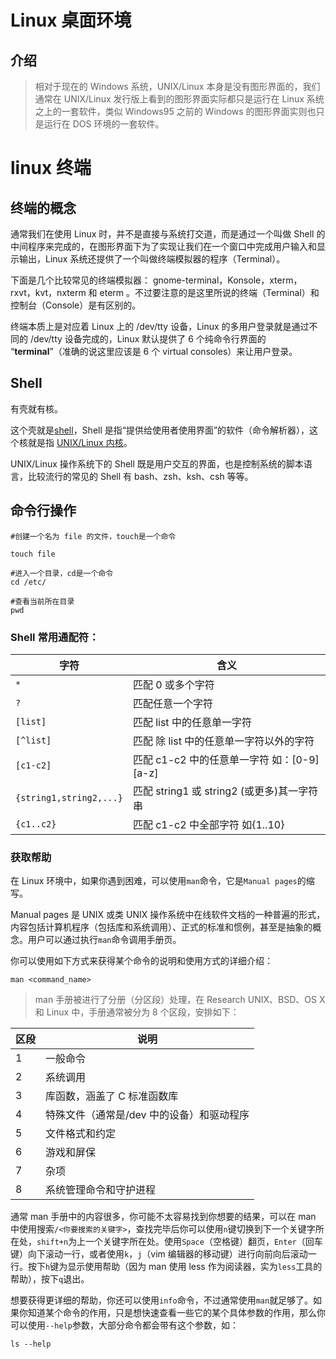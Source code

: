 # Linux 桌面环境

## 介绍

>相对于现在的 Windows 系统，UNIX/Linux 本身是没有图形界面的，我们通常在 UNIX/Linux 发行版上看到的图形界面实际都只是运行在 Linux 系统之上的一套软件，类似 Windows95 之前的 Windows 的图形界面实则也只是运行在 DOS 环境的一套软件。   

# linux 终端

## 终端的概念

通常我们在使用 Linux 时，并不是直接与系统打交道，而是通过一个叫做 Shell 的中间程序来完成的，在图形界面下为了实现让我们在一个窗口中完成用户输入和显示输出，Linux 系统还提供了一个叫做终端模拟器的程序（Terminal）。 

下面是几个比较常见的终端模拟器： gnome-terminal，Konsole，xterm，rxvt，kvt，nxterm 和 eterm 。不过要注意的是这里所说的终端（Terminal）和控制台（Console）是有区别的。

终端本质上是对应着 Linux 上的 /dev/tty 设备，Linux 的多用户登录就是通过不同的 /dev/tty 设备完成的，Linux 默认提供了 6 个纯命令行界面的 “**terminal**”（准确的说这里应该是 6 个 virtual consoles）来让用户登录。

## Shell
有壳就有核。

这个壳就是<ins>shell</ins>，Shell 是指“提供给使用者使用界面”的软件（命令解析器），这个核就是指 <ins>UNIX/Linux 内核</ins>。

UNIX/Linux 操作系统下的 Shell 既是用户交互的界面，也是控制系统的脚本语言，比较流行的常见的 Shell 有 bash、zsh、ksh、csh 等等。

## 命令行操作
```shell
#创建一个名为 file 的文件，touch是一个命令 

touch file 

#进入一个目录，cd是一个命令 
cd /etc/ 

#查看当前所在目录 
pwd
```


### Shell 常用通配符：

<table>
<thead>
<tr>
<th>字符</th>
<th>含义</th>
</tr>
</thead>
<tbody><tr>
<td><code>*</code></td>
<td>匹配 0 或多个字符</td>
</tr>
<tr>
<td><code>?</code></td>
<td>匹配任意一个字符</td>
</tr>
<tr>
<td><code>[list]</code></td>
<td>匹配 list 中的任意单一字符</td>
</tr>
<tr>
<td><code>[^list]</code></td>
<td>匹配 除 list 中的任意单一字符以外的字符</td>
</tr>
<tr>
<td><code>[c1-c2]</code></td>
<td>匹配 c1-c2 中的任意单一字符 如：[0-9][a-z]</td>
</tr>
<tr>
<td><code>{string1,string2,...}</code></td>
<td>匹配 string1 或 string2 (或更多)其一字符串</td>
</tr>
<tr>
<td><code>{c1..c2}</code></td>
<td>匹配 c1-c2 中全部字符 如{1..10}</td>
</tr>
</tbody></table>

### 获取帮助
在 Linux 环境中，如果你遇到困难，可以使用`man`命令，它是`Manual pages`的缩写。

Manual pages 是 UNIX 或类 UNIX 操作系统中在线软件文档的一种普遍的形式， 内容包括计算机程序（包括库和系统调用）、正式的标准和惯例，甚至是抽象的概念。用户可以通过执行`man`命令调用手册页。

你可以使用如下方式来获得某个命令的说明和使用方式的详细介绍：

```shell
man <command_name>
```

> man 手册被进行了分册（分区段）处理，在 Research UNIX、BSD、OS X 和 Linux 中，手册通常被分为 8 个区段，安排如下：

<table>
<thead>
<tr>
<th>区段</th>
<th>说明</th>
</tr>
</thead>
<tbody><tr>
<td>1</td>
<td>一般命令</td>
</tr>
<tr>
<td>2</td>
<td>系统调用</td>
</tr>
<tr>
<td>3</td>
<td>库函数，涵盖了 C 标准函数库</td>
</tr>
<tr>
<td>4</td>
<td>特殊文件（通常是/dev 中的设备）和驱动程序</td>
</tr>
<tr>
<td>5</td>
<td>文件格式和约定</td>
</tr>
<tr>
<td>6</td>
<td>游戏和屏保</td>
</tr>
<tr>
<td>7</td>
<td>杂项</td>
</tr>
<tr>
<td>8</td>
<td>系统管理命令和守护进程</td>
</tr>
</tbody></table>

通常 man 手册中的内容很多，你可能不太容易找到你想要的结果，可以在 man 中使用搜索`/<你要搜索的关键字>`，查找完毕后你可以使用`n`键切换到下一个关键字所在处，`shift+n`为上一个关键字所在处。使用`Space`（空格键）翻页，`Enter`（回车键）向下滚动一行，或者使用`k`，`j`（vim 编辑器的移动键）进行向前向后滚动一行。按下`h`键为显示使用帮助（因为 man 使用 less 作为阅读器，实为`less`工具的帮助），按下`q`退出。

想要获得更详细的帮助，你还可以使用`info`命令，不过通常使用`man`就足够了。如果你知道某个命令的作用，只是想快速查看一些它的某个具体参数的作用，那么你可以使用`--help`参数，大部分命令都会带有这个参数，如：
```shell
ls --help
```

